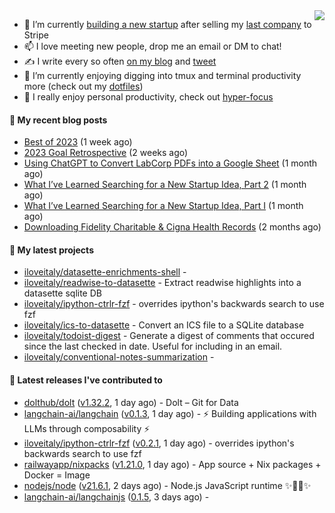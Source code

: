 <img align="right" src="https://github-readme-stats.vercel.app/api?username=iloveitaly&show_icons=true&text_color=718096&hide_title=true"/>

- 🔭 I’m currently [building a new startup](https://mikebian.co/bye-stripe-on-to-the-next-adventure/) after selling my [last company](https://suitesync.io) to Stripe
- 📫 I love meeting new people, drop me an email or DM to chat!
- ✍️ I write every so often [on my blog](http://mikebian.co/) and [tweet](https://twitter.com/mike_bianco)
- 🌱 I’m currently enjoying digging into tmux and terminal productivity more (check out my [dotfiles](https://github.com/iloveitaly/dotfiles))
- 💬 I really enjoy personal productivity, check out [hyper-focus](https://github.com/iloveitaly/hyper-focus)

#### 📜 My recent blog posts


- [Best of 2023](https://mikebian.co/best-of-2023/) (1 week ago)
- [2023 Goal Retrospective](https://mikebian.co/2023-goal-retrospective/) (2 weeks ago)
- [Using ChatGPT to Convert LabCorp PDFs into a Google Sheet](https://mikebian.co/using-chatgpt-to-convert-labcorp-pdfs-into-a-google-sheet/) (1 month ago)
- [What I’ve Learned Searching for a New Startup Idea, Part 2](https://mikebian.co/what-ive-learned-searching-for-a-new-startup-idea-part-2/) (1 month ago)
- [What I’ve Learned Searching for a New Startup Idea, Part I](https://mikebian.co/what-ive-learned-searching-for-a-new-startup-idea-part-i/) (1 month ago)
- [Downloading Fidelity Charitable &amp; Cigna Health Records](https://mikebian.co/downloading-fidelity-charitable-cigna-health-records/) (2 months ago)

#### 🌱 My latest projects


- [iloveitaly/datasette-enrichments-shell](https://github.com/iloveitaly/datasette-enrichments-shell) - 
- [iloveitaly/readwise-to-datasette](https://github.com/iloveitaly/readwise-to-datasette) - Extract readwise highlights into a datasette sqlite DB
- [iloveitaly/ipython-ctrlr-fzf](https://github.com/iloveitaly/ipython-ctrlr-fzf) - overrides ipython&#39;s backwards search to use fzf
- [iloveitaly/ics-to-datasette](https://github.com/iloveitaly/ics-to-datasette) - Convert an ICS file to a SQLite database
- [iloveitaly/todoist-digest](https://github.com/iloveitaly/todoist-digest) - Generate a digest of comments that occured since the last checked in date. Useful for including in an email.
- [iloveitaly/conventional-notes-summarization](https://github.com/iloveitaly/conventional-notes-summarization) - 

#### 🔭 Latest releases I've contributed to


- [dolthub/dolt](https://github.com/dolthub/dolt) ([v1.32.2](https://github.com/dolthub/dolt/releases/tag/v1.32.2), 1 day ago) - Dolt – Git for Data
- [langchain-ai/langchain](https://github.com/langchain-ai/langchain) ([v0.1.3](https://github.com/langchain-ai/langchain/releases/tag/v0.1.3), 1 day ago) - ⚡ Building applications with LLMs through composability ⚡
- [iloveitaly/ipython-ctrlr-fzf](https://github.com/iloveitaly/ipython-ctrlr-fzf) ([v0.2.1](https://github.com/iloveitaly/ipython-ctrlr-fzf/releases/tag/v0.2.1), 1 day ago) - overrides ipython&#39;s backwards search to use fzf
- [railwayapp/nixpacks](https://github.com/railwayapp/nixpacks) ([v1.21.0](https://github.com/railwayapp/nixpacks/releases/tag/v1.21.0), 1 day ago) - App source &#43; Nix packages &#43; Docker = Image
- [nodejs/node](https://github.com/nodejs/node) ([v21.6.1](https://github.com/nodejs/node/releases/tag/v21.6.1), 2 days ago) - Node.js JavaScript runtime ✨🐢🚀✨
- [langchain-ai/langchainjs](https://github.com/langchain-ai/langchainjs) ([0.1.5](https://github.com/langchain-ai/langchainjs/releases/tag/0.1.5), 3 days ago) - 
